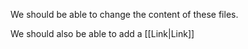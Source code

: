 We should be able to change the content of these files.

We should also be able to add a [[Link|Link]]
